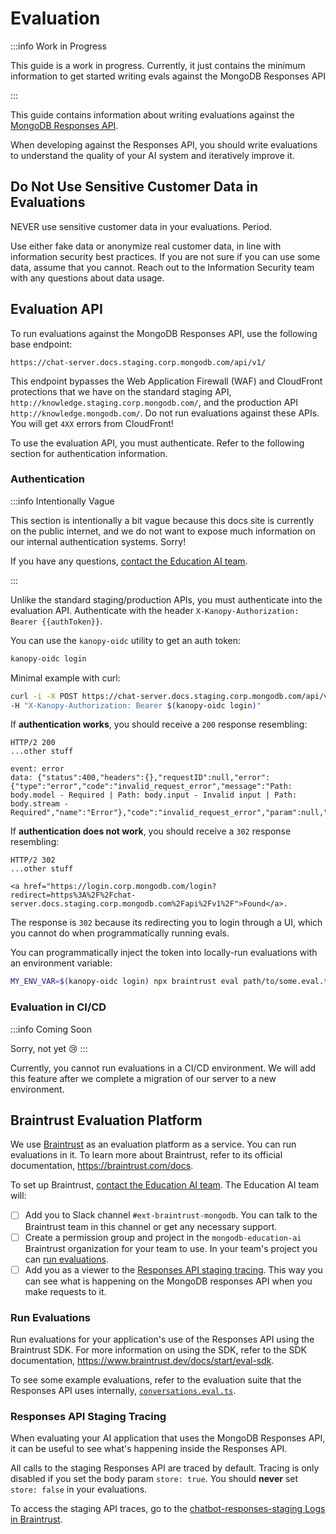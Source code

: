 # Evaluation


:::info Work in Progress

This guide is a work in progress. Currently, it just contains
the minimum information to get started writing evals
against the MongoDB Responses API

:::

This guide contains information about writing evaluations against the [MongoDB Responses API](./responses-api.md).

When developing against the Responses API, you should write evaluations to understand the quality of your AI system and iteratively improve it.

## Do Not Use Sensitive Customer Data in Evaluations

NEVER use sensitive customer data in your evaluations. Period. 

Use either fake data or anonymize real customer data, in line with information security best practices.
If you are not sure if you can use some data, assume that you cannot.
Reach out to the Information Security team with any questions about data usage.

## Evaluation API

To run evaluations against the MongoDB Responses API, use the following base endpoint:

```
https://chat-server.docs.staging.corp.mongodb.com/api/v1/
```

This endpoint bypasses the Web Application Firewall (WAF) and CloudFront protections that we have on the standard staging API, `http://knowledge.staging.corp.mongodb.com/`, and the production API `http://knowledge.mongodb.com/`. Do not run evaluations against these APIs. You will get `4XX` errors from CloudFront!

To use the evaluation API, you must authenticate. Refer to the following section for authentication information.

### Authentication

:::info Intentionally Vague

This section is intentionally a bit vague because this docs site is currently on the public internet, and we do not want to expose much information on our internal authentication systems. Sorry!

If you have any questions, [contact the Education AI team](../contact.md).

:::

Unlike the standard staging/production APIs, you must authenticate into the evaluation API. Authenticate with the header `X-Kanopy-Authorization: Bearer {{authToken}}`.

You can use the `kanopy-oidc` utility to get an auth token:

```sh
kanopy-oidc login
```

Minimal example with curl:

```sh
curl -i -X POST https://chat-server.docs.staging.corp.mongodb.com/api/v1/ \
-H "X-Kanopy-Authorization: Bearer $(kanopy-oidc login)"
```

If **authentication works**, you should receive a `200` response resembling:

```
HTTP/2 200 
...other stuff

event: error
data: {"status":400,"headers":{},"requestID":null,"error":{"type":"error","code":"invalid_request_error","message":"Path: body.model - Required | Path: body.input - Invalid input | Path: body.stream - Required","name":"Error"},"code":"invalid_request_error","param":null,"type":"error","sequence_number":0}
```

If **authentication does not work**, you should receive a `302` response resembling:

```
HTTP/2 302 
...other stuff

<a href="https://login.corp.mongodb.com/login?redirect=https%3A%2F%2Fchat-server.docs.staging.corp.mongodb.com%2Fapi%2Fv1%2F">Found</a>.
```

The response is `302` because its redirecting you to login through a UI,
which you cannot do when programmatically running evals.

You can programmatically inject the token into locally-run evaluations with an environment variable:

```sh
MY_ENV_VAR=$(kanopy-oidc login) npx braintrust eval path/to/some.eval.ts
```

### Evaluation in CI/CD

:::info Coming Soon

Sorry, not yet 😢
:::

Currently, you cannot run evaluations in a CI/CD environment. We will add this feature after we complete a migration of our server to a new environment.

## Braintrust Evaluation Platform

We use [Braintrust](https://www.braintrust.dev/home) as an evaluation platform as a service. You can run evaluations in it. To learn more about Braintrust, refer to its official documentation, https://braintrust.com/docs.

To set up Braintrust, [contact the Education AI team](../contact.md). The Education AI team will:

 - [ ] Add you to Slack channel `#ext-braintrust-mongodb`. You can talk to the Braintrust team in this channel or get any necessary support. 
 - [ ] Create a permission group and project in the `mongodb-education-ai` Braintrust organization for your team to use. In your team's project you can [run evaluations](#run-evaluations).
 - [ ] Add you as a viewer to the [Responses API staging tracing](#responses-api-staging-tracing). This way you can see what is happening on the MongoDB responses API when you make requests to it.

### Run Evaluations

Run evaluations for your application's use of the Responses API using the Braintrust SDK. For more information on using the SDK, refer to the SDK documentation, https://www.braintrust.dev/docs/start/eval-sdk. 

To see some example evaluations, refer to the evaluation suite that the Responses API uses internally, [`conversations.eval.ts`](https://github.com/mongodb/chatbot/blob/main/packages/chatbot-server-mongodb-public/src/conversations.eval.ts).


### Responses API Staging Tracing

When evaluating your AI application that uses the MongoDB Responses API,
it can be useful to see what's happening inside the Responses API. 

All calls to the staging Responses API are traced by default. Tracing is only disabled if you set the body param `store: true`. You should **never** set `store: false` in your evaluations.

To access the staging API traces, go to the [chatbot-responses-staging Logs in Braintrust](https://www.braintrust.dev/app/mongodb-education-ai/p/chatbot-responses-staging/logs).
